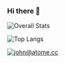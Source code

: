 ### Hi there 👋

<!--
**Jxhnn/Jxhnn** is a ✨ _special_ ✨ repository because its `README.md` (this file) appears on your GitHub profile.

Here are some ideas to get you started:

- 🔭 I’m currently working on ...
- 🌱 I’m currently learning ...
- 👯 I’m looking to collaborate on ...
- 🤔 I’m looking for help with ...
- 💬 Ask me about ...
- 📫 How to reach me: ...
- 😄 Pronouns: ...
- ⚡ Fun fact: ...
-->

![Overall Stats](https://github-readme-stats.vercel.app/api?username=jxhnn&count_private=true&show_icons=true&hide=contribs&theme=dark)

![Top Langs](https://github-readme-stats.vercel.app/api/top-langs/?username=jxhnn&layout=compact&theme=dark)

<a href="mailto:john@atome.cc">![john@atome.cc](https://img.shields.io/badge/Gmail-D14836?style=for-the-badge&logo=gmail&logoColor=white)</a>
